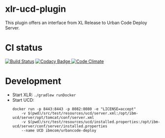 # xlr-ucd-plugin

This plugin offers an interface from XL Release to Urban Code Deploy Server. 

# CI status #

[![Build Status][xlr-ucd-plugin-travis-image]][xlr-ucd-plugin-travis-url]
[![Codacy Badge][xlr-ucd-plugin-codacy-image] ][xlr-ucd-plugin-codacy-url]
[![Code Climate][xlr-ucd-plugin-code-climate-image] ][xlr-ucd-plugin-code-climate-url]

[xlr-ucd-plugin-travis-image]: https://travis-ci.org/xebialabs-community/xlr-ucd-plugin.svg?branch=master
[xlr-ucd-plugin-travis-url]: https://travis-ci.org/xebialabs-community/xlr-ucd-plugin
[xlr-ucd-plugin-codacy-image]: https://api.codacy.com/project/badge/Grade/da9c2f00342c40ad8efc7fbd1aaec063
[xlr-ucd-plugin-codacy-url]: https://www.codacy.com/app/joris-dewinne/xlr-ucd-plugin
[xlr-ucd-plugin-code-climate-image]: https://codeclimate.com/github/xebialabs-community/xlr-ucd-plugin/badges/gpa.svg
[xlr-ucd-plugin-code-climate-url]: https://codeclimate.com/github/xebialabs-community/xlr-ucd-plugin

# Development #

* Start XLR: `./gradlew runDocker`
* Start UCD: 
  ```
  docker run -p 8443:8443 -p 8082:8080 -e "LICENSE=accept" 
      -v $(pwd)/src/test/resources/ucd/server.xml:/opt/ibm-ucd/server/opt/tomcat/conf/server.xml 
      -v $(pwd)/src/test/resources/ucd/installed.properties:/opt/ibm-ucd/server/conf/server/installed.properties 
      --name UCD ibmcom/urbancode-deploy
  ```

